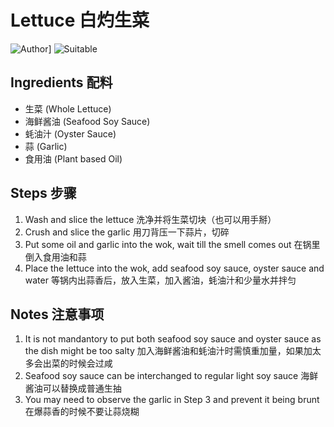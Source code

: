 # Lettuce 白灼生菜

![Author](https://img.shields.io/badge/Author-wwdpm__b1owcar-blueviolet)]
![Suitable](https://img.shields.io/badge/Suitable%20For-2--4%20People-brightgreen)

## Ingredients 配料

- 生菜 (Whole Lettuce)
- 海鲜酱油 (Seafood Soy Sauce)
- 蚝油汁 (Oyster Sauce)
- 蒜 (Garlic)
- 食用油 (Plant based Oil)

## Steps 步骤

1.  Wash and slice the lettuce
    洗净并将生菜切块（也可以用手掰）
2.  Crush and slice the garlic
    用刀背压一下蒜片，切碎
3.  Put some oil and garlic into the wok, wait till the smell comes out
    在锅里倒入食用油和蒜
4.  Place the lettuce into the wok, add seafood soy sauce, oyster sauce and water
    等锅内出蒜香后，放入生菜，加入酱油，蚝油汁和少量水并拌匀

## Notes 注意事项

1.  It is not mandantory to put both seafood soy sauce and oyster sauce as the dish might be too salty
    加入海鲜酱油和蚝油汁时需慎重加量，如果加太多会出菜的时候会过咸
2.  Seafood soy sauce can be interchanged to regular light soy sauce
    海鲜酱油可以替换成普通生抽
3.  You may need to observe the garlic in Step 3 and prevent it being brunt
    在爆蒜香的时候不要让蒜烧糊